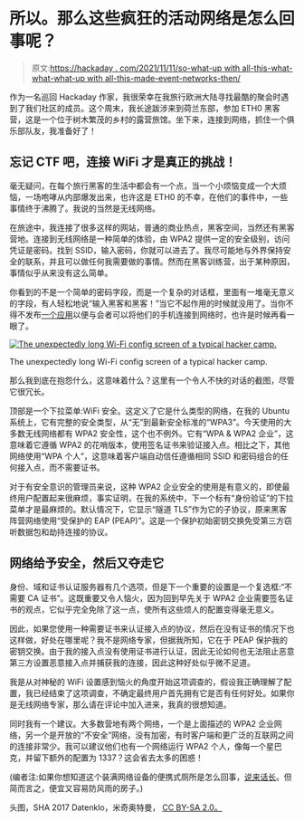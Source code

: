 # 所以。那么这些疯狂的活动网络是怎么回事呢？

> 原文:[https://hackaday . com/2021/11/11/so-what-up with all-this-what-what-what-up with all-this-made-event-networks-then/](https://hackaday.com/2021/11/11/so-whats-up-with-all-these-crazy-event-networks-then/)

作为一名巡回 Hackaday 作家，我很荣幸在我旅行欧洲大陆寻找最酷的聚会时遇到了我们社区的成员。这个周末，我长途跋涉来到荷兰东部，参加 ETH0 黑客营，这是一个位于树木繁茂的乡村的露营旅馆。坐下来，连接到网络，抓住一个俱乐部队友，我准备好了！

## 忘记 CTF 吧，连接 WiFi 才是真正的挑战！

毫无疑问，在每个旅行黑客的生活中都会有一个点，当一个小烦恼变成一个大烦恼，一场咆哮从内部爆发出来，也许这是 ETH0 的不幸，在他们的事件中，一些事情终于沸腾了。我说的当然是无线网络。

在旅途中，我连接了很多这样的网站，普通的商业热点，黑客空间，当然还有黑客营地。连接到无线网络是一种简单的体验，由 WPA2 提供一定的安全级别，访问凭证是密码。找到 SSID，输入密码，你就可以进去了。我尽可能地与外界保持安全的联系，并且可以做任何我需要做的事情。然而在黑客训练营，出于某种原因，事情似乎从来没有这么简单。

你看到的不是一个简单的密码字段，而是一个复杂的对话框，里面有一堆毫无意义的字段，有人轻松地说“输入黑客和黑客！”当它不起作用的时候就没用了。当你不得不发布[一个应用](https://play.google.com/store/apps/details?id=nl.eventinfra.wifisetup&hl=en&gl=US)以便与会者可以将他们的手机连接到网络时，也许是时候再看一眼了。

[![The unexpectedly long Wi-Fi config screen of a typical hacker camp.](../Images/44bc3d99d90ec4854d70eabdc34e490b.png)](https://hackaday.com/wp-content/uploads/2021/10/eth0-wifi-config.jpg)

The unexpectedly long Wi-Fi config screen of a typical hacker camp.

那么我到底在抱怨什么，这意味着什么？这里有一个令人不快的对话的截图，尽管它很冗长。

顶部是一个下拉菜单:WiFi 安全。这定义了它是什么类型的网络，在我的 Ubuntu 系统上，它有完整的安全类型，从“无”到最新安全标准的“WPA3”。今天使用的大多数无线网络都有 WPA2 安全性，这个也不例外。它有“WPA & WPA2 企业”，这意味着它遵循 WPA2 的花哨版本，使用签名证书来验证接入点。相比之下，其他网络使用“WPA 个人”，这意味着客户端自动信任遵循相同 SSID 和密码组合的任何接入点，而不需要证书。

对于有安全意识的管理员来说，这种 WPA2 企业安全的使用是有意义的，即使最终用户配置起来很麻烦，事实证明，在我的系统中，下一个标有“身份验证”的下拉菜单才是最麻烦的。默认情况下，它显示“隧道 TLS”作为它的子协议，原来黑客阵营网络使用“受保护的 EAP (PEAP)”。这是一个保护初始密钥交换免受第三方窃听数据包和劫持连接的协议。

## 网络给予安全，然后又夺走它

身份、域和证书认证服务器有几个选项，但是下一个重要的设置是一个复选框:“不需要 CA 证书”。这既重要又令人恼火，因为回到早先关于 WPA2 企业需要签名证书的观点，它似乎完全免除了这一点，使所有这些烦人的配置变得毫无意义。

因此，如果您使用一种需要证书来认证接入点的协议，然后在没有证书的情况下也这样做，好处在哪里呢？我不是网络专家，但据我所知，它在于 PEAP 保护我的密钥交换。由于我的接入点没有使用证书进行认证，因此无论如何也无法阻止恶意第三方设置恶意接入点并捕获我的连接，因此这种好处似乎微不足道。

我是从对神秘的 WiFi 设置感到恼火的角度开始这项调查的，假设我正确理解了配置，我已经结束了这项调查，不确定最终用户首先拥有它是否有任何好处。如果你是无线网络专家，那么请在评论中加入进来，我真的很想知道。

同时我有一个建议。大多数营地有两个网络，一个是上面描述的 WPA2 企业网络，另一个是开放的“不安全”网络，没有加密，有时客户端和更广泛的互联网之间的连接非常少。我可以建议他们也有一个网络运行 WPA2 个人，像每一个星巴克，并留下额外的配置为 1337？这会省去太多的困惑！

(编者注:如果你想知道这个装满网络设备的便携式厕所是怎么回事，[说来话长](https://hackaday.com/2015/08/14/chaos-communication-camp-2015-dispatch-from-day-one/#datenklo)。但简而言之，便宜又容易防风雨的房子。)

头图，SHA 2017 Datenklo，米奇奥特曼， [CC BY-SA 2.0。](https://www.flickr.com/photos/maltman23/35786704873/)